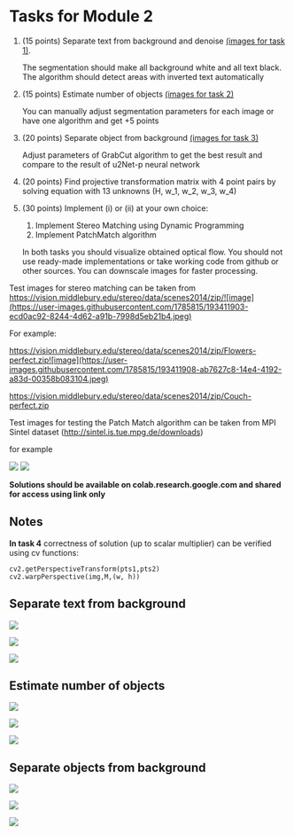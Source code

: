 # Tasks for Module 2

1. (15 points) Separate text from background and denoise [(images for task 1)](#textimages).

   The segmentation should make all background white and all text black.
   The algorithm should detect areas with inverted text automatically
3. (15 points) Estimate number of objects [(images for task 2)](#countimages)
   
   You can manually adjust segmentation parameters for each image or have one algorithm and get +5 points

5. (20 points) Separate object from background [(images for task 3)](#objimages)

   Adjust parameters of GrabCut algorithm to get the best result and compare to the result of u2Net-p neural network

7. (20 points) Find projective transformation matrix with 4 point pairs by solving equation with 13 unknowns (H, w_1, w_2, w_3, w_4)  
8. (30 points) Implement (i) or (ii) at your own choice:
   1. Implement Stereo Matching using Dynamic Programming
   2. Implement PatchMatch algorithm

   In both tasks you should visualize obtained optical flow.
   You should not use ready-made implementations or take working code from github or other sources.
   You can downscale images for faster processing.

Test images for stereo matching can be taken from
https://vision.middlebury.edu/stereo/data/scenes2014/zip/![image](https://user-images.githubusercontent.com/1785815/193411903-ecd0ac92-8244-4d62-a91b-7998d5eb21b4.jpeg)


For example:

https://vision.middlebury.edu/stereo/data/scenes2014/zip/Flowers-perfect.zip![image](https://user-images.githubusercontent.com/1785815/193411908-ab7627c8-14e4-4192-a83d-00358b083104.jpeg)

https://vision.middlebury.edu/stereo/data/scenes2014/zip/Couch-perfect.zip

Test images for testing the Patch Match algorithm can be taken from MPI Sintel dataset (http://sintel.is.tue.mpg.de/downloads)

for example

![](images/frame1.jpg)
![](images/frame2.jpg)

**Solutions should be available on colab.research.google.com and shared for access using link only**

## Notes

**In task 4** correctness of solution (up to scalar multiplier) can be verified using cv functions:

```
cv2.getPerspectiveTransform(pts1,pts2)
cv2.warpPerspective(img,M,(w, h))
```

## <a name="textimages"></a> Separate text from background

![](images/text1.jpg)

![](images/text2.jpg)

![](images/text3.jpg)


## <a name="countimages"></a> Estimate number of objects

![](images/count1.jpg)

![](images/count2.jpg)

![](images/count3.jpg)

## <a name="objimages"></a> Separate objects from background

![](images/obj1.jpg)

![](images/obj2.jpg)

![](images/obj3.jpg)






